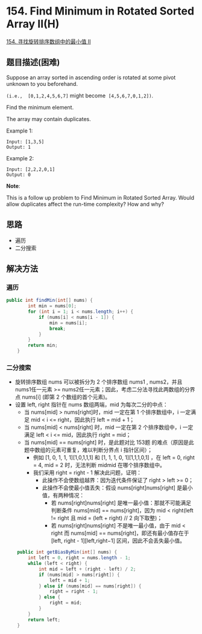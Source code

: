 # 154. Find Minimum in Rotated Sorted Array II(H)


[154. 寻找旋转排序数组中的最小值 II](https://leetcode-cn.com/problems/find-minimum-in-rotated-sorted-array-ii/)


## 题目描述(困难)

Suppose an array sorted in ascending order is rotated at some pivot unknown to you beforehand.

`(i.e.,  [0,1,2,4,5,6,7]` might become  `[4,5,6,7,0,1,2])`.

Find the minimum element.

The array may contain duplicates.

Example 1:
```
Input: [1,3,5]
Output: 1
```
Example 2:
```
Input: [2,2,2,0,1]
Output: 0
```

**Note**:


This is a follow up problem to Find Minimum in Rotated Sorted Array.
Would allow duplicates affect the run-time complexity? How and why?




## 思路

- 遍历
- 二分搜索


## 解决方法


### 遍历

```java
public int findMin(int[] nums) {
        int min = nums[0];
        for (int i = 1; i < nums.length; i++) {
            if (nums[i] < nums[i - 1]) {
                min = nums[i];
                break;
            }
        }
        return min;
    }
```


### 二分搜索


- 旋转排序数组 nums 可以被拆分为 2 个排序数组 nums1 , nums2，并且 nums1任一元素 >= nums2任一元素；因此，考虑二分法寻找此两数组的分界点 nums[i] (即第 2 个数组的首个元素)。
- 设置 left, right 指针在 nums 数组两端，mid 为每次二分的中点：
    - 当 nums[mid] > nums[right]时，mid 一定在第 1 个排序数组中，i 一定满足 mid < i <= right，因此执行 left = mid + 1；
    - 当 nums[mid] < nums[right] 时，mid 一定在第 2 个排序数组中，i 一定满足 left < i <= mid，因此执行 right = mid；
    - 当 nums[mid] == nums[right] 时，是此题对比 153题 的难点（原因是此题中数组的元素可重复，难以判断分界点 i 指针区间）；
        - 例如 [1, 0, 1, 1, 1][1,0,1,1,1] 和 [1, 1, 1, 0, 1][1,1,1,0,1] ，在 left = 0, right = 4, mid = 2 时，无法判断 midmid 在哪个排序数组中。
        - 我们采用 right = right - 1 解决此问题，证明：
            - 此操作不会使数组越界：因为迭代条件保证了 right > left >= 0；
            - 此操作不会使最小值丢失：假设 nums[right]nums[right] 是最小值，有两种情况：
                - 若 nums[right]nums[right] 是唯一最小值：那就不可能满足判断条件 nums[mid] == nums[right]，因为 mid < right(left != right 且 mid = (left + right) // 2 向下取整)；
                - 若 nums[right]nums[right] 不是唯一最小值，由于 mid < right 而 nums[mid] == nums[right]，即还有最小值存在于 [left, right - 1][left,right−1] 区间，因此不会丢失最小值。



```java
    public int getBiasByMin(int[] nums) {
        int left = 0, right = nums.length - 1;
        while (left < right) {
            int mid = left + (right - left) / 2;
            if (nums[mid] > nums[right]) {
                left = mid + 1;
            } else if (nums[mid] == nums[right]) {
                right = right - 1;
            } else {
                right = mid;
            }
        }
        return left;
    }
```



